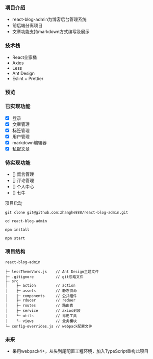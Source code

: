 ### 项目介绍
* react-blog-admin为博客后台管理系统
* 前后端分离项目
* 文章功能支持markdown方式编写及展示
### 技术栈
* React全家桶
* Axios
* Less
* Ant Design
* Eslint + Prettier
### 预览

### 已实现功能

- [x] 登录
- [x] 文章管理
- [x] 标签管理
- [x] 用户管理
- [x] markdown编辑器
- [x] 私密文章
### 待实现功能

- [] 留言管理
- [] 评论管理
- [] 个人中心
- [] 七牛

项目启动
```
git clone git@github.com:zhanghe888/react-blog-admin.git

cd react-blog-admin

npm install

npm start
```
### 项目结构
```
react-blog-admin

├─ lessThemeVars.js    // Ant Design主题文件
├─ .gitignore          // git忽略文件
├─ src
│    ├─ action         // action
│    ├─ assets         // 静态资源
│    ├─ components     // 公共组件
│    ├─ rducer         // reduer
│    ├─ routes         // 路由表
│    ├─ service        // axios封装
│    └─ utils          // 常用工具
│    └─ views          // 业务模块
└─ config-overrides.js // webpack配置文件
```

### 未来
* 采用webpack4+，从头到尾配置工程环境，加入TypeScript重构此项目